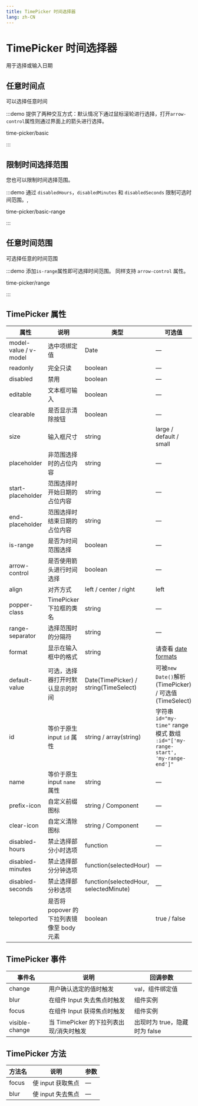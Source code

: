 ```yaml
---
title: TimePicker 时间选择器
lang: zh-CN
---
```


# TimePicker 时间选择器

用于选择或输入日期

## 任意时间点

可以选择任意时间

:::demo 提供了两种交互方式：默认情况下通过鼠标滚轮进行选择，打开`arrow-control`属性则通过界面上的箭头进行选择。

time-picker/basic

:::

## 限制时间选择范围

您也可以限制时间选择范围。

:::demo 通过 `disabledHours`，`disabledMinutes` 和 `disabledSeconds` 限制可选时间范围。,

time-picker/basic-range

:::

## 任意时间范围

可选择任意的时间范围

:::demo 添加`is-range`属性即可选择时间范围。 同样支持 `arrow-control` 属性。

time-picker/range

:::

## TimePicker 属性

| 属性                  | 说明                                      | 类型                                   | 可选值                                                                           | 默认值      |
| --------------------- | ----------------------------------------- | -------------------------------------- | -------------------------------------------------------------------------------- | ----------- |
| model-value / v-model | 选中项绑定值                              | Date                                   | —                                                                                | —           |
| readonly              | 完全只读                                  | boolean                                | —                                                                                | false       |
| disabled              | 禁用                                      | boolean                                | —                                                                                | false       |
| editable              | 文本框可输入                              | boolean                                | —                                                                                | true        |
| clearable             | 是否显示清除按钮                          | boolean                                | —                                                                                | true        |
| size                  | 输入框尺寸                                | string                                 | large / default / small                                                          | —           |
| placeholder           | 非范围选择时的占位内容                    | string                                 | —                                                                                | —           |
| start-placeholder     | 范围选择时开始日期的占位内容              | string                                 | —                                                                                | —           |
| end-placeholder       | 范围选择时结束日期的占位内容              | string                                 | —                                                                                | —           |
| is-range              | 是否为时间范围选择                        | boolean                                | —                                                                                | false       |
| arrow-control         | 是否使用箭头进行时间选择                  | boolean                                | —                                                                                | false       |
| align                 | 对齐方式                                  | left / center / right                  | left                                                                             |             |
| popper-class          | TimePicker 下拉框的类名                   | string                                 | —                                                                                | —           |
| range-separator       | 选择范围时的分隔符                        | string                                 | —                                                                                | '-'         |
| format                | 显示在输入框中的格式                      | string                                 | 请查看 [date formats](/en-US/component/date-picker#date-formats)                 | HH:mm:ss    |
| default-value         | 可选，选择器打开时默认显示的时间          | Date(TimePicker) / string(TimeSelect)  | 可被`new Date()`解析(TimePicker) / 可选值(TimeSelect)                            | —           |
| id                    | 等价于原生 input `id` 属性                | string / array(string)                 | 字符串 `id="my-time"` range 模式 数组 `:id="['my-range-start', 'my-range-end']"` | -           |
| name                  | 等价于原生 input `name` 属性              | string                                 | —                                                                                | —           |
| prefix-icon           | 自定义前缀图标                            | string / Component                     | —                                                                                | Clock       |
| clear-icon            | 自定义清除图标                            | string / Component                     | —                                                                                | CircleClose |
| disabled-hours        | 禁止选择部分小时选项                      | function                               | —                                                                                | —           |
| disabled-minutes      | 禁止选择部分分钟选项                      | function(selectedHour)                 | —                                                                                | —           |
| disabled-seconds      | 禁止选择部分秒选项                        | function(selectedHour, selectedMinute) | —                                                                                | —           |
| teleported            | 是否将 popover 的下拉列表镜像至 body 元素 | boolean                                | true / false                                                                     | true        |

## TimePicker 事件

| 事件名         | 说明                                    | 回调参数                      |
| -------------- | --------------------------------------- | ----------------------------- |
| change         | 用户确认选定的值时触发                  | val，组件绑定值               |
| blur           | 在组件 Input 失去焦点时触发             | 组件实例                      |
| focus          | 在组件 Input 获得焦点时触发             | 组件实例                      |
| visible-change | 当 TimePicker 的下拉列表出现/消失时触发 | 出现时为 true，隐藏时为 false |

## TimePicker 方法

| 方法名 | 说明              | 参数 |
| ------ | ----------------- | ---- |
| focus  | 使 input 获取焦点 | —    |
| blur   | 使 input 失去焦点 | —    |
